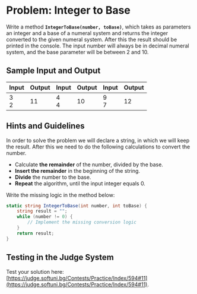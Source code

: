 # Problem: Integer to Base

Write a method **`IntegerToBase(number, toBase)`**, which takes as parameters an integer and a base of a numeral system and returns the integer converted to the given numeral system. After this the result should be printed in the console. The input number will always be in decimal numeral system, and the base parameter will be between 2 and 10.

## Sample Input and Output

| Input | Output | Input | Output | Input | Output |
| --- |----| --- | --- | --- | --- |
|3<br>2|11|4<br>4|10|9<br>7|12|

## Hints and Guidelines

In order to solve the problem we will declare a string, in which we will keep the result. After this we need to do the following calculations to convert the number.
* Calculate **the remainder** of the number, divided by the base.
* **Insert the remainder** in the beginning of the string.
* **Divide** the number to the base.
* **Repeat** the algorithm, until the input integer equals 0.

Write the missing logic in the method below:

```csharp
static string IntegerToBase(int number, int toBase) {
    string result = "";
    while (number != 0) {
        // Implement the missing conversion logic
    }
    return result;
}
```

## Testing in the Judge System 

Test your solution here: [https://judge.softuni.bg/Contests/Practice/Index/594#11](https://judge.softuni.bg/Contests/Practice/Index/594#11).